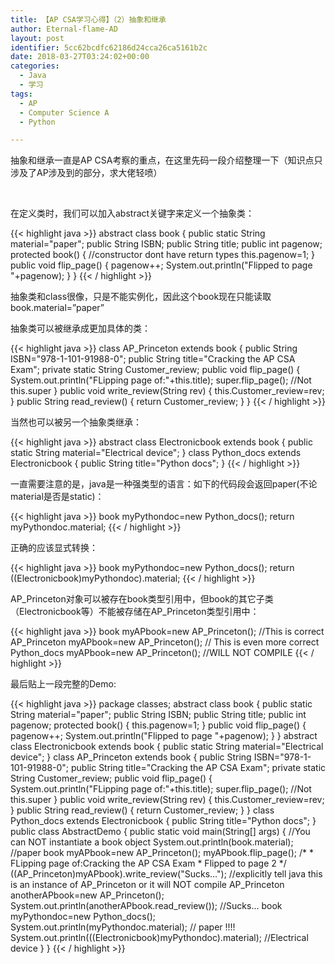 ```yaml
---
title: 【AP CSA学习心得】（2）抽象和继承
author: Eternal-flame-AD
layout: post
identifier: 5cc62bcdfc62186d24cca26ca5161b2c
date: 2018-03-27T03:24:02+00:00
categories:
  - Java
  - 学习
tags:
  - AP
  - Computer Science A
  - Python

---
```

抽象和继承一直是AP CSA考察的重点，在这里先码一段介绍整理一下（知识点只涉及了AP涉及到的部分，求大佬轻喷）

&nbsp;

在定义类时，我们可以加入abstract关键字来定义一个抽象类：

{{< highlight java >}}
abstract class book {
    public static String material="paper";
    public String ISBN;
    public String title;
    public int pagenow;
    protected book() { //constructor dont have return types
        this.pagenow=1; 
    }
    public void flip_page() {
        pagenow++;
        System.out.println("Flipped to page "+pagenow);
    }
}
{{< / highlight >}}

抽象类和class很像，只是不能实例化，因此这个book现在只能读取book.material=&#8221;paper&#8221;
  
抽象类可以被继承成更加具体的类：

{{< highlight java >}}
class AP_Princeton extends book {
    public String ISBN="978-1-101-91988-0";
    public String title="Cracking the AP CSA Exam";
    private static String Customer_review;
    public void flip_page() {
        System.out.println("FLipping page of:"+this.title);
        super.flip_page();  //Not this.super
    }
    public void write_review(String rev) {
        this.Customer_review=rev;
    }
    public String read_review() {
        return Customer_review;
    }
}
{{< / highlight >}}

当然也可以被另一个抽象类继承：

{{< highlight java >}}
abstract class Electronicbook extends book {
    public static String material="Electrical device";
}
class Python_docs extends Electronicbook {
    public String title="Python docs";
}
{{< / highlight >}}

一直需要注意的是，java是一种强类型的语言：如下的代码段会返回paper(不论material是否是static)：

{{< highlight java >}}
book myPythondoc=new Python_docs();
return myPythondoc.material;
{{< / highlight >}}

正确的应该显式转换：

{{< highlight java >}}
book myPythondoc=new Python_docs();
return ((Electronicbook)myPythondoc).material;
{{< / highlight >}}

AP\_Princeton对象可以被存在book类型引用中，但book的其它子类（Electronicbook等）不能被存储在AP\_Princeton类型引用中：

{{< highlight java >}}
book myAPbook=new AP_Princeton(); //This is correct
AP_Princeton myAPbook=new AP_Princeton(); // This is even more correct
Python_docs myAPbook=new AP_Princeton(); //WILL NOT COMPILE
{{< / highlight >}}

最后贴上一段完整的Demo:

{{< highlight java >}}
package classes;
abstract class book {
    public static String material="paper";
    public String ISBN;
    public String title;
    public int pagenow;
    protected book() {
        this.pagenow=1; 
    }
    public void flip_page() {
        pagenow++;
        System.out.println("Flipped to page "+pagenow);
    }
}
abstract class Electronicbook extends book {
    public static String material="Electrical device";
}
class AP_Princeton extends book {
    public String ISBN="978-1-101-91988-0";
    public String title="Cracking the AP CSA Exam";
    private static String Customer_review;
    public void flip_page() {
        System.out.println("FLipping page of:"+this.title);
        super.flip_page();  //Not this.super
    }
    public void write_review(String rev) {
        this.Customer_review=rev;
    }
    public String read_review() {
        return Customer_review;
    }
}
class Python_docs extends Electronicbook {
    public String title="Python docs";
}
public class AbstractDemo {
    public static void main(String[] args) {
        //You can NOT instantiate a book object
        System.out.println(book.material); //paper
        book myAPbook=new AP_Princeton();
        myAPbook.flip_page();
        /*
         * FLipping page of:Cracking the AP CSA Exam
         * Flipped to page 2
         */
        ((AP_Princeton)myAPbook).write_review("Sucks..."); //explicitly tell java this is an instance of AP_Princeton or it will NOT compile
        AP_Princeton anotherAPbook=new AP_Princeton();
        System.out.println(anotherAPbook.read_review()); //Sucks...
        book myPythondoc=new Python_docs();
        System.out.println(myPythondoc.material); // paper !!!!
        System.out.println(((Electronicbook)myPythondoc).material); //Electrical device
    }
}
{{< / highlight >}}